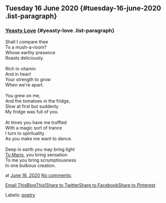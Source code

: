 ## Tuesday 16 June 2020 {#tuesday-16-june-2020 .list-paragraph}

### [Yeasty Love](https://www.rohanprasad.org/2020/06/yeasty-love.html)  {#yeasty-love .list-paragraph}

Shall I compare thee\
To a mush-a-room?\
Whose earthy presence\
Roasts deliciously.\
\
Rich in vitamin\
And in heart\
Your strength to grow\
When we\'re apart.\
\
You grew on me,\
And the tomatoes in the fridge,\
Slow at first but suddenly\
My fridge was full of you.\
\
At times you have me truffled\
With a magic sort of trance\
I turn to spirituality\
As you make me want to dance.\
\
Deep in earth you may bring light\
[To
Mario](https://wwwdabblebabble.wordpress.com/2020/06/12/how-low-can-you-go/),
you bring sensation\
To me you bring scrumptiousness\
In one bulbous creation.

at [June 16, 2020](https://www.rohanprasad.org/2020/06/yeasty-love.html)
[No
comments:](https://www.rohanprasad.org/2020/06/yeasty-love.html#comment-form)

[Email
This](https://draft.blogger.com/share-post.g?blogID=597296393545314941&postID=5749562278811090911&target=email)[BlogThis!](https://draft.blogger.com/share-post.g?blogID=597296393545314941&postID=5749562278811090911&target=blog)[Share
to
Twitter](https://draft.blogger.com/share-post.g?blogID=597296393545314941&postID=5749562278811090911&target=twitter)[Share
to
Facebook](https://draft.blogger.com/share-post.g?blogID=597296393545314941&postID=5749562278811090911&target=facebook)[Share
to
Pinterest](https://draft.blogger.com/share-post.g?blogID=597296393545314941&postID=5749562278811090911&target=pinterest)

Labels: [poetry](https://www.rohanprasad.org/search/label/poetry)

